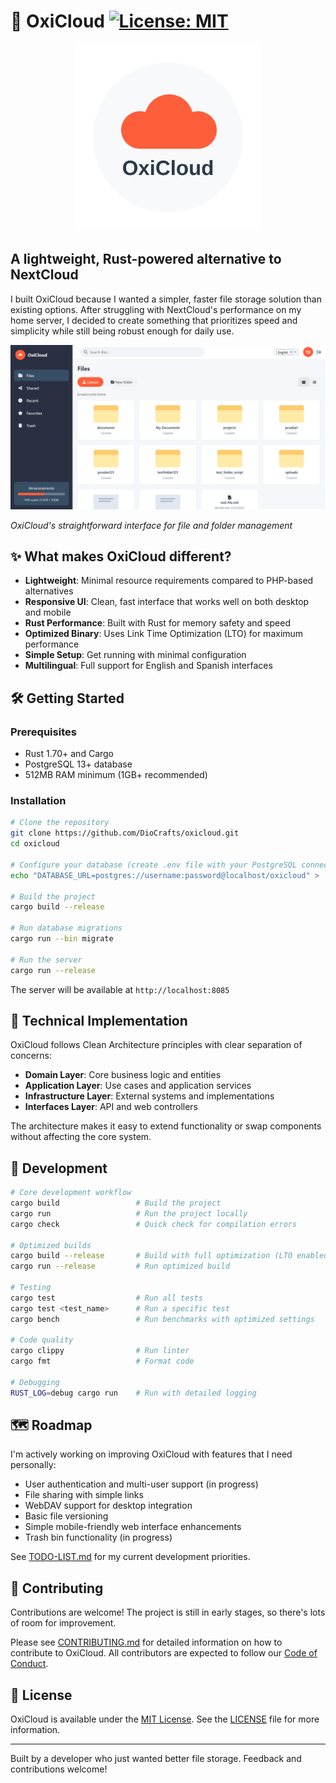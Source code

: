 # 🚀 OxiCloud [![License: MIT](https://img.shields.io/badge/License-MIT-yellow.svg)](LICENSE)

<p align="center">
  <img src="static/oxicloud-logo.svg" alt="OxiCloud" width="300" />
</p>

## A lightweight, Rust-powered alternative to NextCloud

I built OxiCloud because I wanted a simpler, faster file storage solution than existing options. After struggling with NextCloud's performance on my home server, I decided to create something that prioritizes speed and simplicity while still being robust enough for daily use.

![OxiCloud Dashboard](doc/images/Captura%20de%20pantalla%202025-03-23%20230739.png)

*OxiCloud's straightforward interface for file and folder management*

## ✨ What makes OxiCloud different?

- **Lightweight**: Minimal resource requirements compared to PHP-based alternatives
- **Responsive UI**: Clean, fast interface that works well on both desktop and mobile
- **Rust Performance**: Built with Rust for memory safety and speed
- **Optimized Binary**: Uses Link Time Optimization (LTO) for maximum performance
- **Simple Setup**: Get running with minimal configuration
- **Multilingual**: Full support for English and Spanish interfaces

## 🛠️ Getting Started

### Prerequisites
- Rust 1.70+ and Cargo
- PostgreSQL 13+ database
- 512MB RAM minimum (1GB+ recommended)

### Installation

```bash
# Clone the repository
git clone https://github.com/DioCrafts/oxicloud.git
cd oxicloud

# Configure your database (create .env file with your PostgreSQL connection)
echo "DATABASE_URL=postgres://username:password@localhost/oxicloud" > .env

# Build the project
cargo build --release

# Run database migrations
cargo run --bin migrate

# Run the server
cargo run --release
```

The server will be available at `http://localhost:8085`

## 🧩 Technical Implementation

OxiCloud follows Clean Architecture principles with clear separation of concerns:

- **Domain Layer**: Core business logic and entities
- **Application Layer**: Use cases and application services
- **Infrastructure Layer**: External systems and implementations
- **Interfaces Layer**: API and web controllers

The architecture makes it easy to extend functionality or swap components without affecting the core system.

## 🚧 Development

```bash
# Core development workflow
cargo build                 # Build the project
cargo run                   # Run the project locally
cargo check                 # Quick check for compilation errors

# Optimized builds
cargo build --release       # Build with full optimization (LTO enabled)
cargo run --release         # Run optimized build

# Testing
cargo test                  # Run all tests
cargo test <test_name>      # Run a specific test
cargo bench                 # Run benchmarks with optimized settings

# Code quality
cargo clippy                # Run linter
cargo fmt                   # Format code

# Debugging
RUST_LOG=debug cargo run    # Run with detailed logging
```

## 🗺️ Roadmap

I'm actively working on improving OxiCloud with features that I need personally:

- User authentication and multi-user support (in progress)
- File sharing with simple links
- WebDAV support for desktop integration
- Basic file versioning
- Simple mobile-friendly web interface enhancements
- Trash bin functionality (in progress)

See [TODO-LIST.md](TODO-LIST.md) for my current development priorities.

## 🤝 Contributing

Contributions are welcome! The project is still in early stages, so there's lots of room for improvement.

Please see [CONTRIBUTING.md](CONTRIBUTING.md) for detailed information on how to contribute to OxiCloud. All contributors are expected to follow our [Code of Conduct](CODE_OF_CONDUCT.md).

## 📜 License

OxiCloud is available under the [MIT License](LICENSE). See the [LICENSE](LICENSE) file for more information.

---

Built by a developer who just wanted better file storage. Feedback and contributions welcome!
